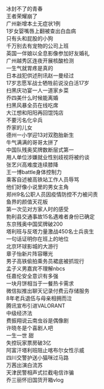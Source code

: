冰封不了的青春  
王者荣耀崩了  
广州新增本土无症状1例  
1岁女婴嘴唇上翻被查出白血病  
只有头和屁股的小狗  
千万别去有宠物的公司上班  
英国一伴娘以全息影像参加好友婚礼  
广州越秀区连夜开展核酸检测  
一生气就胃疼是真的  
日本战犯供述刑讯赵一曼经过  
17岁志愿军战士牺牲前说没白活17岁  
扫黑庆功宴一人一道家乡菜  
乔四美什么时候能离婚  
扫黑风暴全员在线吃席  
大江想和阳阳再回馄饨店  
不要污名化伞兵  
乔家的儿女  
德州一小学迎13对双胞胎新生  
牛气满满的哥哥太拼了  
中国队残奥奖牌数断层式第一  
用人单位涉嫌就业性别歧视将被约谈  
张艺兴高难度连续膝降  
王一博battle身体控制力  
乘客自述被高铁站工作人员辱骂  
他们好像小说里的男女主角  
郑州9名公职人员因疫情防控不力被问责  
鱼界的颜值天花板  
第一次见对方家人时的感受  
勃利县交通事故15名遇难者身份已确定  
东京残奥中国奖牌破200  
塔利班与反塔力量激战450名士兵丧生  
一句话证明你在班上的地位  
北京环球影城的大游行  
章子怡新片阵容曝光  
男子高铁偷拍乘务员裙底被抓现行  
孟子义男嘉宾不理解nbcs  
任嘉伦安全意识有多强  
一块月饼相当于一餐热卡需求  
微信拟推出聊天记录付费云存储服务  
8年老兵退伍与母亲相拥而泣  
腾讯宣布引进VALORANT  
中级经济法  
费振翔说云南虫谷是偶像剧  
许晓冬是个喜剧人吧  
一生一世 甜  
失控玩家票房破3亿  
阿富汗塔利班阻止喀布尔女性示威  
四川交警护送小猫咪过马路  
万茜出演白流苏  
天津民警相声式拦截电信诈骗  
乔三丽怀旧国货开箱vlog  

